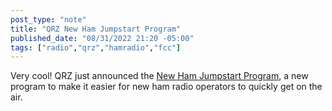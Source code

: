 ```yaml
---
post_type: "note" 
title: "QRZ New Ham Jumpstart Program"
published_date: "08/31/2022 21:20 -05:00"
tags: ["radio","qrz","hamradio","fcc"]
---
```


Very cool! QRZ just announced the [New Ham Jumpstart Program](https://forums.qrz.com/index.php?threads/announcing-the-qrz-new-ham-jumpstart-program.823607/), a new program to make it easier for new ham radio operators to quickly get on the air. 
